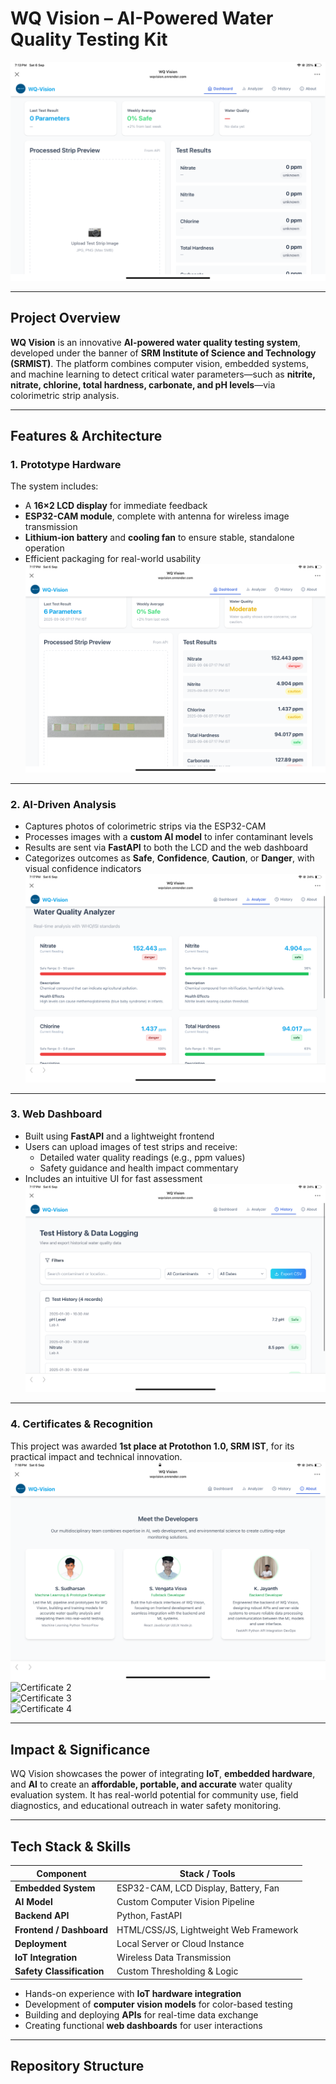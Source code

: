 # WQ Vision – AI-Powered Water Quality Testing Kit

![Prototype & Certificates](IMAGES/IMG_0505.PNG)

---

##  Project Overview  
**WQ Vision** is an innovative **AI-powered water quality testing system**, developed under the banner of **SRM Institute of Science and Technology (SRMIST)**. The platform combines computer vision, embedded systems, and machine learning to detect critical water parameters—such as **nitrite, nitrate, chlorine, total hardness, carbonate, and pH levels**—via colorimetric strip analysis.

---

##  Features & Architecture

### 1. Prototype Hardware  
The system includes:
- A **16×2 LCD display** for immediate feedback  
- **ESP32-CAM module**, complete with antenna for wireless image transmission  
- **Lithium-ion battery** and **cooling fan** to ensure stable, standalone operation  
- Efficient packaging for real-world usability  
![Hardware Prototype](IMAGES/IMG_0506.PNG)

---

### 2. AI-Driven Analysis  
- Captures photos of colorimetric strips via the ESP32-CAM  
- Processes images with a **custom AI model** to infer contaminant levels  
- Results are sent via **FastAPI** to both the LCD and the web dashboard  
- Categorizes outcomes as **Safe**, **Confidence**, **Caution**, or **Danger**, with visual confidence indicators  
![AI Model Flow](IMAGES/IMG_0507.PNG)

---

### 3. Web Dashboard  
- Built using **FastAPI** and a lightweight frontend  
- Users can upload images of test strips and receive:
  - Detailed water quality readings (e.g., ppm values)
  - Safety guidance and health impact commentary  
- Includes an intuitive UI for fast assessment  
![Web App Interface](IMAGES/IMG_0508.PNG)

---

### 4. Certificates & Recognition  
This project was awarded **1st place at Protothon 1.0, SRM IST**, for its practical impact and technical innovation.  
![Certificate 1](IMAGES/IMG_0509.PNG)  
![Certificate 2](IMAGES/IMG_7207.HEIC)  
![Certificate 3](IMAGES/IMG_7216.HEIC)  
![Certificate 4](IMAGES/IMG_7222.HEIC)

---

##  Impact & Significance  
WQ Vision showcases the power of integrating **IoT**, **embedded hardware**, and **AI** to create an **affordable, portable, and accurate** water quality evaluation system. It has real-world potential for community use, field diagnostics, and educational outreach in water safety monitoring.

---

##  Tech Stack & Skills  
| Component              | Stack / Tools                           |
|------------------------|------------------------------------------|
| **Embedded System**     | ESP32-CAM, LCD Display, Battery, Fan     |
| **AI Model**            | Custom Computer Vision Pipeline          |
| **Backend API**         | Python, FastAPI                          |
| **Frontend / Dashboard**| HTML/CSS/JS, Lightweight Web Framework   |
| **Deployment**          | Local Server or Cloud Instance           |
| **IoT Integration**     | Wireless Data Transmission               |
| **Safety Classification**| Custom Thresholding & Logic             |

- Hands-on experience with **IoT hardware integration**  
- Development of **computer vision models** for color-based testing  
- Building and deploying **APIs** for real-time data exchange  
- Creating functional **web dashboards** for user interactions  

---

##  Repository Structure

